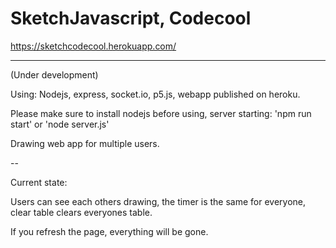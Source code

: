 # SketchJavascript, Codecool

https://sketchcodecool.herokuapp.com/

---------------------------------

(Under development)

Using: Nodejs, express, socket.io, p5.js, webapp published on heroku.

Please make sure to install nodejs before using, server starting: 'npm run start' or 'node server.js'

Drawing web app for multiple users.

--

Current state:

Users can see each others drawing, the timer is  the same for everyone, clear table clears everyones table.

If you refresh the page, everything will be gone.


